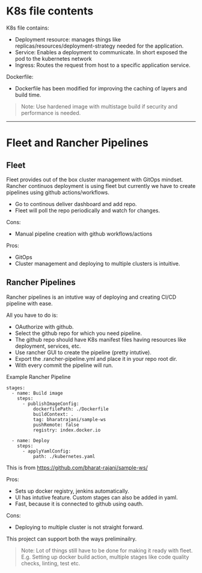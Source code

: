 
# K8s file contents

K8s file contains:
- Deployment resource: manages things like replicas/resources/deployment-strategy needed for the application.
- Service: Enables a deployment to communicate. In short exposed the pod to the kubernetes network
- Ingress: Routes the request from host to a specific application service.

Dockerfile:
- Dockerfile has been modified for improving the caching of layers and build time.
    
> Note: Use hardened image with multistage build if security and performance is needed.    


-------------

# Fleet and Rancher Pipelines

## Fleet

Fleet provides out of the box cluster management with GitOps mindset.
Rancher continuos deployment is using fleet but currently we have to create pipelines using github actions/workflows.

- Go to continous deliver dashboard and add repo.
- Fleet will poll the repo periodically and watch for changes.

Cons:
- Manual pipeline creation with github workflows/actions

Pros:
- GitOps
- Cluster management and deploying to multiple clusters is intuitive.


## Rancher Pipelines

Rancher pipelines is an intutive way of deploying and creating CI/CD pipeline with ease.

All you have to do is:

- OAuthorize with github.
- Select the github repo for which you need pipeline.
- The github repo should have K8s manifest files having resources like deployment, services, etc.
- Use rancher GUI to create the pipeline (pretty intutive).
- Export the .rancher-pipeline.yml and place it in your repo root dir.
- With every commit the pipeline will run.

Example Rancher Pipeline

```
stages:
  - name: Build image
    steps:
      - publishImageConfig:
          dockerfilePath: ./Dockerfile
          buildContext: .
          tag: bharatrajani/sample-ws
          pushRemote: false
          registry: index.docker.io

  - name: Deploy
    steps:
      - applyYamlConfig:
          path: ./kubernetes.yaml
```

This is from https://github.com/bharat-rajani/sample-ws/

Pros:
- Sets up docker registry, jenkins automatically.
- UI has intutive feature. Custom stages can also be added in yaml.
- Fast, because it is connected to github using oauth.
    
Cons:
- Deploying to multiple cluster is not straight forward.



This project can support both the ways preliminailry.

>Note: Lot of things still have to be done for making it ready with fleet. E.g. Setting up docker build action, multiple stages like code quality checks, linting, test etc.




